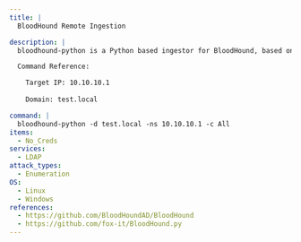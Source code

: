 ```yaml
---
title: |
  BloodHound Remote Ingestion

description: |
  bloodhound-python is a Python based ingestor for BloodHound, based on Impacket. It allows you to remotely collect data for bloodhound by querying LDAP

  Command Reference:

  	Target IP: 10.10.10.1
    
  	Domain: test.local

command: |
  bloodhound-python -d test.local -ns 10.10.10.1 -c All
items:
  - No_Creds
services:
  - LDAP
attack_types:
  - Enumeration
OS:
  - Linux
  - Windows
references:
  - https://github.com/BloodHoundAD/BloodHound
  - https://github.com/fox-it/BloodHound.py
---
```

